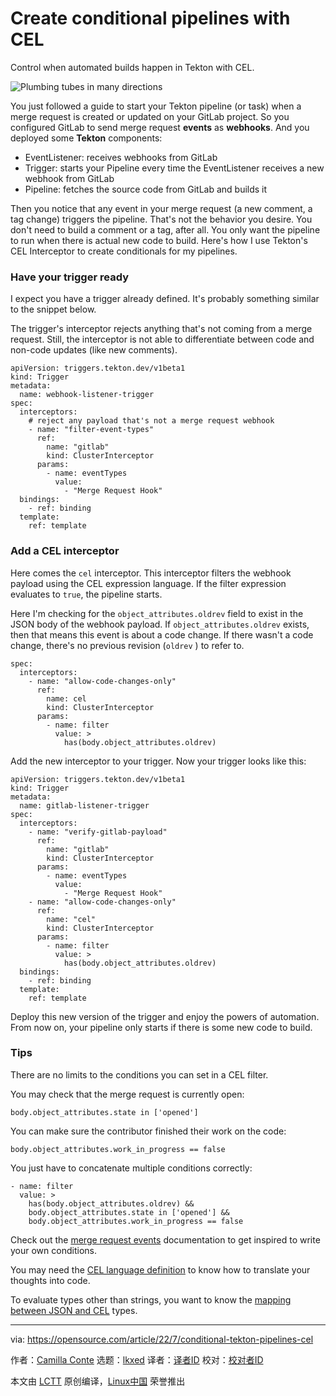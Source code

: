 [#]: subject: "Create conditional pipelines with CEL"
[#]: via: "https://opensource.com/article/22/7/conditional-tekton-pipelines-cel"
[#]: author: "Camilla Conte https://opensource.com/users/spotlesstofu"
[#]: collector: "lkxed"
[#]: translator: " "
[#]: reviewer: " "
[#]: publisher: " "
[#]: url: " "

Create conditional pipelines with CEL
======
Control when automated builds happen in Tekton with CEL.

![Plumbing tubes in many directions][1]

You just followed a guide to start your Tekton pipeline (or task) when a merge request is created or updated on your GitLab project. So you configured GitLab to send merge request **events** as **webhooks**. And you deployed some **Tekton** components:

* EventListener: receives webhooks from GitLab
* Trigger: starts your Pipeline every time the EventListener receives a new webhook from GitLab
* Pipeline: fetches the source code from GitLab and builds it

Then you notice that any event in your merge request (a new comment, a tag change) triggers the pipeline. That's not the behavior you desire. You don't need to build a comment or a tag, after all. You only want the pipeline to run when there is actual new code to build. Here's how I use Tekton's CEL Interceptor to create conditionals for my pipelines.

### Have your trigger ready

I expect you have a trigger already defined. It's probably something similar to the snippet below.

The trigger's interceptor rejects anything that's not coming from a merge request. Still, the interceptor is not able to differentiate between code and non-code updates (like new comments).

```
apiVersion: triggers.tekton.dev/v1beta1
kind: Trigger
metadata:
  name: webhook-listener-trigger
spec:
  interceptors:
    # reject any payload that's not a merge request webhook
    - name: "filter-event-types"
      ref:
        name: "gitlab"
        kind: ClusterInterceptor
      params:
        - name: eventTypes
          value:
            - "Merge Request Hook"
  bindings:
    - ref: binding
  template:
    ref: template
```

### Add a CEL interceptor

Here comes the `cel` interceptor. This interceptor filters the webhook payload using the CEL expression language. If the filter expression evaluates to `true`, the pipeline starts.

Here I'm checking for the `object_attributes.oldrev` field to exist in the JSON body of the webhook payload. If `object_attributes.oldrev` exists, then that means this event is about a code change. If there wasn't a code change, there's no previous revision (`oldrev` ) to refer to.

```
spec:
  interceptors:
    - name: "allow-code-changes-only"
      ref:
        name: cel
        kind: ClusterInterceptor
      params:
        - name: filter
          value: >
            has(body.object_attributes.oldrev)
```

Add the new interceptor to your trigger. Now your trigger looks like this:

```
apiVersion: triggers.tekton.dev/v1beta1
kind: Trigger
metadata:
  name: gitlab-listener-trigger
spec:
  interceptors:
    - name: "verify-gitlab-payload"
      ref:
        name: "gitlab"
        kind: ClusterInterceptor
      params:
        - name: eventTypes
          value:
            - "Merge Request Hook"
    - name: "allow-code-changes-only"
      ref:
        name: "cel"
        kind: ClusterInterceptor
      params:
        - name: filter
          value: >
            has(body.object_attributes.oldrev)
  bindings:
    - ref: binding
  template:
    ref: template
```

Deploy this new version of the trigger and enjoy the powers of automation. From now on, your pipeline only starts if there is some new code to build.

### Tips

There are no limits to the conditions you can set in a CEL filter.

You may check that the merge request is currently open:

```
body.object_attributes.state in ['opened']
```

You can make sure the contributor finished their work on the code:

```
body.object_attributes.work_in_progress == false
```

You just have to concatenate multiple conditions correctly:

```
- name: filter
  value: >
    has(body.object_attributes.oldrev) &&
    body.object_attributes.state in ['opened'] &&
    body.object_attributes.work_in_progress == false
```

Check out the [merge request events][2] documentation to get inspired to write your own conditions.

You may need the [CEL language definition][3] to know how to translate your thoughts into code.

To evaluate types other than strings, you want to know the [mapping between JSON and CEL][4] types.

--------------------------------------------------------------------------------

via: https://opensource.com/article/22/7/conditional-tekton-pipelines-cel

作者：[Camilla Conte][a]
选题：[lkxed][b]
译者：[译者ID](https://github.com/译者ID)
校对：[校对者ID](https://github.com/校对者ID)

本文由 [LCTT](https://github.com/LCTT/TranslateProject) 原创编译，[Linux中国](https://linux.cn/) 荣誉推出

[a]: https://opensource.com/users/spotlesstofu
[b]: https://github.com/lkxed
[1]: https://opensource.com/sites/default/files/lead-images/plumbing_pipes_tutorial_how_behind_scenes.png
[2]: https://docs.gitlab.com/ee/user/project/integrations/webhook_events.html#merge-request-events
[3]: https://github.com/google/cel-spec/blob/master/doc/langdef.md
[4]: https://github.com/google/cel-spec/blob/master/doc/langdef.md#json-data-conversion
